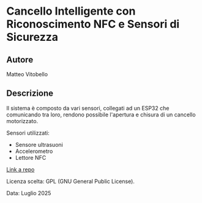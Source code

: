 # Cancello Intelligente con Riconoscimento NFC e Sensori di Sicurezza
## Autore
Matteo Vitobello
## Descrizione
Il sistema è composto da vari sensori, collegati ad un ESP32 che comunicando tra loro, rendono possibile l'apertura e chisura di un cancello motorizzato.

Sensori utilizzati:
- Sensore ultrasuoni
- Accelerometro
- Lettore NFC

<a href="https://github.com/Matteo484126/Esp32/tree/main">Link a repo</a>

Licenza scelta: GPL (GNU General Public License).

Data: Luglio 2025
